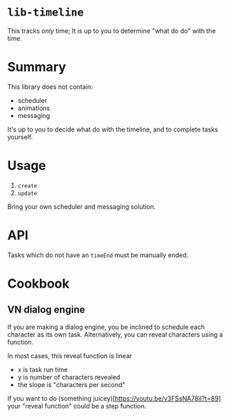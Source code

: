 # `lib-timeline`

This tracks _only_ time; It is up to you to determine "what do do" with the time.

# Summary

This library does not contain:

- scheduler
- animations
- messaging

It's up to you to decide what do with the timeline, and to complete tasks yourself.

# Usage

1. `create`
2. `update`

Bring your own scheduler and messaging solution.

# API

Tasks which do not have an `timeEnd` must be manually ended.

# Cookbook

## VN dialog engine

If you are making a dialog engine, you be inclined to schedule each character as its own task. Alternatively, you can reveal characters using a function.

In most cases, this reveal function is linear

- x is task run time
- y is number of characters revealed
- the slope is "characters per second"

If you want to do (something juicey)[https://youtu.be/v3FSsNA78iI?t=89] your "reveal function" could be a step function.

